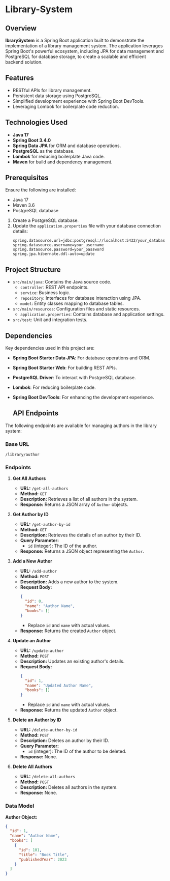 # Library-System
## Overview

**IbrarySystem** is a Spring Boot application built to demonstrate the implementation of a library management system. The application leverages Spring Boot's powerful ecosystem, including JPA for data management and PostgreSQL for database storage, to create a scalable and efficient backend solution.

## Features

- RESTful APIs for library management.
- Persistent data storage using PostgreSQL.
- Simplified development experience with Spring Boot DevTools.
- Leveraging Lombok for boilerplate code reduction.

## Technologies Used

- **Java 17**
- **Spring Boot 3.4.0**
- **Spring Data JPA** for ORM and database operations.
- **PostgreSQL** as the database.
- **Lombok** for reducing boilerplate Java code.
- **Maven** for build and dependency management.

## Prerequisites

Ensure the following are installed:

- Java 17 
- Maven 3.6
- PostgreSQL database

1. Create a PostgreSQL database.
2. Update the `application.properties` file with your database connection details:
   ```properties
   spring.datasource.url=jdbc:postgresql://localhost:5432/your_database_name
   spring.datasource.username=your_username
   spring.datasource.password=your_password
   spring.jpa.hibernate.ddl-auto=update
## Project Structure

- `src/main/java`: Contains the Java source code.
  - `controller`: REST API endpoints.
  - `service`: Business logic.
  - `repository`: Interfaces for database interaction using JPA.
  - `model`: Entity classes mapping to database tables.
- `src/main/resources`: Configuration files and static resources.
  - `application.properties`: Contains database and application settings.
- `src/test`: Unit and integration tests.

## Dependencies

Key dependencies used in this project are:

- **Spring Boot Starter Data JPA**: For database operations and ORM.
- **Spring Boot Starter Web**: For building REST APIs.
- **PostgreSQL Driver**: To interact with PostgreSQL database.
- **Lombok**: For reducing boilerplate code.
- **Spring Boot DevTools**: For enhancing the development experience.

  ## API Endpoints

The following endpoints are available for managing authors in the library system:

### Base URL
`/library/author`

### Endpoints

1. **Get All Authors**
   - **URL:** `/get-all-authors`
   - **Method:** `GET`
   - **Description:** Retrieves a list of all authors in the system.
   - **Response:** Returns a JSON array of `Author` objects.

2. **Get Author by ID**
   - **URL:** `/get-author-by-id`
   - **Method:** `GET`
   - **Description:** Retrieves the details of an author by their ID.
   - **Query Parameter:**
     - `id` (integer): The ID of the author.
   - **Response:** Returns a JSON object representing the `Author`.

3. **Add a New Author**
   - **URL:** `/add-author`
   - **Method:** `POST`
   - **Description:** Adds a new author to the system.
   - **Request Body:**
     ```json
     {
       "id": 0,
       "name": "Author Name",
       "books": []
     }
     ```
     - Replace `id` and `name` with actual values.
   - **Response:** Returns the created `Author` object.

4. **Update an Author**
   - **URL:** `/update-author`
   - **Method:** `POST`
   - **Description:** Updates an existing author's details.
   - **Request Body:**
     ```json
     {
       "id": 1,
       "name": "Updated Author Name",
       "books": []
     }
     ```
     - Replace `id` and `name` with actual values.
   - **Response:** Returns the updated `Author` object.

5. **Delete an Author by ID**
   - **URL:** `/delete-author-by-id`
   - **Method:** `POST`
   - **Description:** Deletes an author by their ID.
   - **Query Parameter:**
     - `id` (integer): The ID of the author to be deleted.
   - **Response:** None.

6. **Delete All Authors**
   - **URL:** `/delete-all-authors`
   - **Method:** `POST`
   - **Description:** Deletes all authors in the system.
   - **Response:** None.

### Data Model

**Author Object:**
```json
{
  "id": 1,
  "name": "Author Name",
  "books": [
    {
      "id": 101,
      "title": "Book Title",
      "publishedYear": 2023
    }
  ]
}


